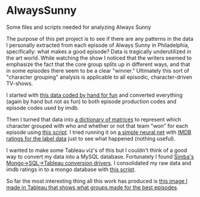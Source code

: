 # AlwaysSunny
Some files and scripts needed for analyzing Always Sunny

The purpose of this pet project is to see if there are any patterns in the data I personally extracted from each episode of Always Sunny in Philadelphia, specifically: what makes a good episode? Data is tragically underutilized in the art world. While watching the show I noticed that the writers seemed to emphasize the fact that the core group splits up in different ways, and that in some episodes there seem to be a clear "winner." Ultimately this sort of "character grouping" analysis is applicable to all episodic, character-driven TV-shows.

I started with [this data coded by hand for fun](always%20sunny%20data.txt) and converted everything (again by hand but not as fun) to both episode production codes and episode codes used by imdb.

Then I turned that data into [a dictionary of matrices](asd-i.txt) to represent which character grouped with who and whether or not that team "won" for each episode using [this script](process_always_sunny_data.py). I tried running it on [a simple neural net](neural_net_always_sunny.py) with [IMDB ratings for the label data](label_data_always_sunny.py) just to see what happened (nothing useful).

I wanted to make some Tableau viz's of this but I couldn't think of a good way to convert my data into a MySQL database. Fortunately I found [Simba's Mongo->SQL->Tableau conversion drivers](http://www.simba.com/webinar/connect-tableau-mongodb/). I consolidated my raw data and imdb ratings in to a mongo database with [this script](mongo_process_always_sunny_data.py).

So far the most interesting thing all this work has produced is [this image I made in Tableau that shows what groups made for the best episodes](best-eps.jpg).
